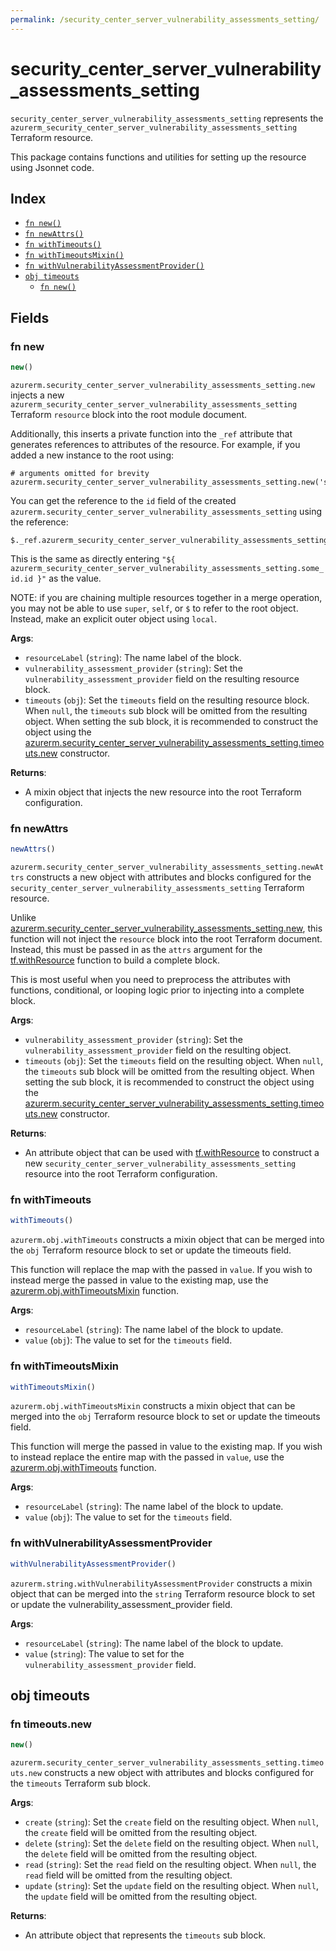 ```yaml
---
permalink: /security_center_server_vulnerability_assessments_setting/
---
```


# security_center_server_vulnerability_assessments_setting

`security_center_server_vulnerability_assessments_setting` represents the `azurerm_security_center_server_vulnerability_assessments_setting` Terraform resource.



This package contains functions and utilities for setting up the resource using Jsonnet code.


## Index

* [`fn new()`](#fn-new)
* [`fn newAttrs()`](#fn-newattrs)
* [`fn withTimeouts()`](#fn-withtimeouts)
* [`fn withTimeoutsMixin()`](#fn-withtimeoutsmixin)
* [`fn withVulnerabilityAssessmentProvider()`](#fn-withvulnerabilityassessmentprovider)
* [`obj timeouts`](#obj-timeouts)
  * [`fn new()`](#fn-timeoutsnew)

## Fields

### fn new

```ts
new()
```


`azurerm.security_center_server_vulnerability_assessments_setting.new` injects a new `azurerm_security_center_server_vulnerability_assessments_setting` Terraform `resource`
block into the root module document.

Additionally, this inserts a private function into the `_ref` attribute that generates references to attributes of the
resource. For example, if you added a new instance to the root using:

    # arguments omitted for brevity
    azurerm.security_center_server_vulnerability_assessments_setting.new('some_id')

You can get the reference to the `id` field of the created `azurerm.security_center_server_vulnerability_assessments_setting` using the reference:

    $._ref.azurerm_security_center_server_vulnerability_assessments_setting.some_id.get('id')

This is the same as directly entering `"${ azurerm_security_center_server_vulnerability_assessments_setting.some_id.id }"` as the value.

NOTE: if you are chaining multiple resources together in a merge operation, you may not be able to use `super`, `self`,
or `$` to refer to the root object. Instead, make an explicit outer object using `local`.

**Args**:
  - `resourceLabel` (`string`): The name label of the block.
  - `vulnerability_assessment_provider` (`string`): Set the `vulnerability_assessment_provider` field on the resulting resource block.
  - `timeouts` (`obj`): Set the `timeouts` field on the resulting resource block. When `null`, the `timeouts` sub block will be omitted from the resulting object. When setting the sub block, it is recommended to construct the object using the [azurerm.security_center_server_vulnerability_assessments_setting.timeouts.new](#fn-timeoutsnew) constructor.

**Returns**:
- A mixin object that injects the new resource into the root Terraform configuration.


### fn newAttrs

```ts
newAttrs()
```


`azurerm.security_center_server_vulnerability_assessments_setting.newAttrs` constructs a new object with attributes and blocks configured for the `security_center_server_vulnerability_assessments_setting`
Terraform resource.

Unlike [azurerm.security_center_server_vulnerability_assessments_setting.new](#fn-new), this function will not inject the `resource`
block into the root Terraform document. Instead, this must be passed in as the `attrs` argument for the
[tf.withResource](https://github.com/tf-libsonnet/core/tree/main/docs#fn-withresource) function to build a complete block.

This is most useful when you need to preprocess the attributes with functions, conditional, or looping logic prior to
injecting into a complete block.

**Args**:
  - `vulnerability_assessment_provider` (`string`): Set the `vulnerability_assessment_provider` field on the resulting object.
  - `timeouts` (`obj`): Set the `timeouts` field on the resulting object. When `null`, the `timeouts` sub block will be omitted from the resulting object. When setting the sub block, it is recommended to construct the object using the [azurerm.security_center_server_vulnerability_assessments_setting.timeouts.new](#fn-timeoutsnew) constructor.

**Returns**:
  - An attribute object that can be used with [tf.withResource](https://github.com/tf-libsonnet/core/tree/main/docs#fn-withresource) to construct a new `security_center_server_vulnerability_assessments_setting` resource into the root Terraform configuration.


### fn withTimeouts

```ts
withTimeouts()
```

`azurerm.obj.withTimeouts` constructs a mixin object that can be merged into the `obj`
Terraform resource block to set or update the timeouts field.

This function will replace the map with the passed in `value`. If you wish to instead merge the
passed in value to the existing map, use the [azurerm.obj.withTimeoutsMixin](TODO) function.

**Args**:
  - `resourceLabel` (`string`): The name label of the block to update.
  - `value` (`obj`): The value to set for the `timeouts` field.


### fn withTimeoutsMixin

```ts
withTimeoutsMixin()
```

`azurerm.obj.withTimeoutsMixin` constructs a mixin object that can be merged into the `obj`
Terraform resource block to set or update the timeouts field.

This function will merge the passed in value to the existing map. If you wish
to instead replace the entire map with the passed in `value`, use the [azurerm.obj.withTimeouts](TODO)
function.


**Args**:
  - `resourceLabel` (`string`): The name label of the block to update.
  - `value` (`obj`): The value to set for the `timeouts` field.


### fn withVulnerabilityAssessmentProvider

```ts
withVulnerabilityAssessmentProvider()
```

`azurerm.string.withVulnerabilityAssessmentProvider` constructs a mixin object that can be merged into the `string`
Terraform resource block to set or update the vulnerability_assessment_provider field.



**Args**:
  - `resourceLabel` (`string`): The name label of the block to update.
  - `value` (`string`): The value to set for the `vulnerability_assessment_provider` field.


## obj timeouts



### fn timeouts.new

```ts
new()
```


`azurerm.security_center_server_vulnerability_assessments_setting.timeouts.new` constructs a new object with attributes and blocks configured for the `timeouts`
Terraform sub block.



**Args**:
  - `create` (`string`): Set the `create` field on the resulting object. When `null`, the `create` field will be omitted from the resulting object.
  - `delete` (`string`): Set the `delete` field on the resulting object. When `null`, the `delete` field will be omitted from the resulting object.
  - `read` (`string`): Set the `read` field on the resulting object. When `null`, the `read` field will be omitted from the resulting object.
  - `update` (`string`): Set the `update` field on the resulting object. When `null`, the `update` field will be omitted from the resulting object.

**Returns**:
  - An attribute object that represents the `timeouts` sub block.

